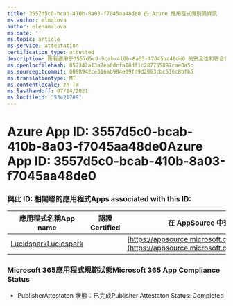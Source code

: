 ```yaml
---
title: 3557d5c0-bcab-410b-8a03-f7045aa48de0 的 Azure 應用程式識別碼資訊
ms.author: elmalova
author: elenamalova
ms.date: ''
ms.topic: article
ms.service: attestation
certification_type: attested
description: 所有適用于3557d5c0-bcab-410b-8a03-f7045aa48de0 的安全性和符合性資訊資訊。
ms.openlocfilehash: 052342a13a7ea0dcfa18df1c287755097cae0a5c
ms.sourcegitcommit: 0098942ce316ab984e09fd9d2063cbc516c8bfb5
ms.translationtype: MT
ms.contentlocale: zh-TW
ms.lasthandoff: 07/14/2021
ms.locfileid: "53421789"
---
```

# <a name="azure-app-id-3557d5c0-bcab-410b-8a03-f7045aa48de0"></a><span data-ttu-id="2878b-103">Azure App ID: 3557d5c0-bcab-410b-8a03-f7045aa48de0</span><span class="sxs-lookup"><span data-stu-id="2878b-103">Azure App ID: 3557d5c0-bcab-410b-8a03-f7045aa48de0</span></span>


### <a name="apps-associated-with-this-id"></a><span data-ttu-id="2878b-104">與此 ID: 相關聯的應用程式</span><span class="sxs-lookup"><span data-stu-id="2878b-104">Apps associated with this ID:</span></span>
| <span data-ttu-id="2878b-105">**應用程式名稱**</span><span class="sxs-lookup"><span data-stu-id="2878b-105">**App name**</span></span> | <span data-ttu-id="2878b-106">**認證**</span><span class="sxs-lookup"><span data-stu-id="2878b-106">**Certified**</span></span> | <span data-ttu-id="2878b-107">**在 AppSource 中查看**</span><span class="sxs-lookup"><span data-stu-id="2878b-107">**View in AppSource**</span></span> |
|-|-|-|
| [<span data-ttu-id="2878b-108">Lucidspark</span><span class="sxs-lookup"><span data-stu-id="2878b-108">Lucidspark</span></span>](https://docs.microsoft.com/en-us/microsoft-365-app-certification/forward/WA200002583) |  | [https://appsource.microsoft.com/product/office/WA200002583](https://appsource.microsoft.com/product/office/WA200002583) |

### <a name="microsoft-365-app-compliance-status"></a><span data-ttu-id="2878b-109">Microsoft 365應用程式規範狀態</span><span class="sxs-lookup"><span data-stu-id="2878b-109">Microsoft 365 App Compliance Status</span></span>
- <span data-ttu-id="2878b-110">PublisherAttestaton 狀態：已完成</span><span class="sxs-lookup"><span data-stu-id="2878b-110">Publisher Attestaton Status: Completed</span></span>
